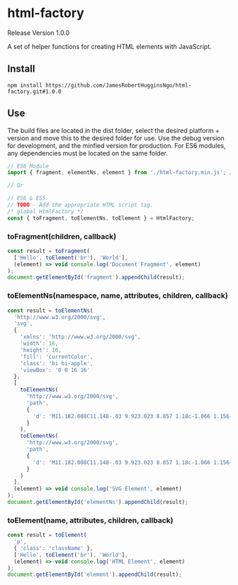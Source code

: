 # html-factory

Release Version 1.0.0

A set of helper functions for creating HTML elements with JavaScript.

## Install

``` console
npm install https://github.com/JamesRobertHugginsNgo/html-factory.git#1.0.0
```

## Use

The build files are located in the dist folder, select the desired platform + version and move this to the desired folder for use. Use the debug version for development, and the minfied version for production. For ES6 modules, any dependencies must be located on the same folder.

``` JavaScript
// ES6 Module
import { fragment, elementNs, element } from './html-factory.min.js'; // TODO - Update path

// Or

// ES6 & ES5
// TODO - Add the appropriate HTML script tag.
/* global HtmlFactory */
const { toFragment, toElementNs, toElement } = HtmlFactory;
```

### toFragment(children, callback)

``` JavaScript
const result = toFragment(
  ['Hello', toElement('br'), 'World'],
  (element) => void console.log('Document Fragment', element)
);
document.getElementById('fragment').appendChild(result);
```

### toElementNs(namespace, name, attributes, children, callback)

``` JavaScript
const result = toElementNs(
  'http://www.w3.org/2000/svg',
  'svg',
  {
    'xmlns': 'http://www.w3.org/2000/svg',
    'width': 16,
    'height': 16,
    'fill': 'currentColor',
    'class': 'bi bi-apple',
    'viewBox': '0 0 16 16'
  },
  [
    toElementNs(
      'http://www.w3.org/2000/svg',
      'path',
      {
        'd': 'M11.182.008C11.148-.03 9.923.023 8.857 1.18c-1.066 1.156-.902 2.482-.878 2.516.024.034 1.52.087 2.475-1.258.955-1.345.762-2.391.728-2.43zm3.314 11.733c-.048-.096-2.325-1.234-2.113-3.422.212-2.189 1.675-2.789 1.698-2.854.023-.065-.597-.79-1.254-1.157a3.692 3.692 0 0 0-1.563-.434c-.108-.003-.483-.095-1.254.116-.508.139-1.653.589-1.968.607-.316.018-1.256-.522-2.267-.665-.647-.125-1.333.131-1.824.328-.49.196-1.422.754-2.074 2.237-.652 1.482-.311 3.83-.067 4.56.244.729.625 1.924 1.273 2.796.576.984 1.34 1.667 1.659 1.899.319.232 1.219.386 1.843.067.502-.308 1.408-.485 1.766-.472.357.013 1.061.154 1.782.539.571.197 1.111.115 1.652-.105.541-.221 1.324-1.059 2.238-2.758.347-.79.505-1.217.473-1.282z'
      }
    ),
    toElementNs(
      'http://www.w3.org/2000/svg',
      'path',
      {
        'd': 'M11.182.008C11.148-.03 9.923.023 8.857 1.18c-1.066 1.156-.902 2.482-.878 2.516.024.034 1.52.087 2.475-1.258.955-1.345.762-2.391.728-2.43zm3.314 11.733c-.048-.096-2.325-1.234-2.113-3.422.212-2.189 1.675-2.789 1.698-2.854.023-.065-.597-.79-1.254-1.157a3.692 3.692 0 0 0-1.563-.434c-.108-.003-.483-.095-1.254.116-.508.139-1.653.589-1.968.607-.316.018-1.256-.522-2.267-.665-.647-.125-1.333.131-1.824.328-.49.196-1.422.754-2.074 2.237-.652 1.482-.311 3.83-.067 4.56.244.729.625 1.924 1.273 2.796.576.984 1.34 1.667 1.659 1.899.319.232 1.219.386 1.843.067.502-.308 1.408-.485 1.766-.472.357.013 1.061.154 1.782.539.571.197 1.111.115 1.652-.105.541-.221 1.324-1.059 2.238-2.758.347-.79.505-1.217.473-1.282z'
      }
    )
  ],
  (element) => void console.log('SVG Element', element)
);
document.getElementById('elementNs').appendChild(result);
```

### toElement(name, attributes, children, callback)

``` JavaScript
const result = toElement(
  'p',
  { 'class': 'className' },
  ['Hello', toElement('br'), 'World'],
  (element) => void console.log('HTML Element', element)
);
document.getElementById('element').appendChild(result);
```
